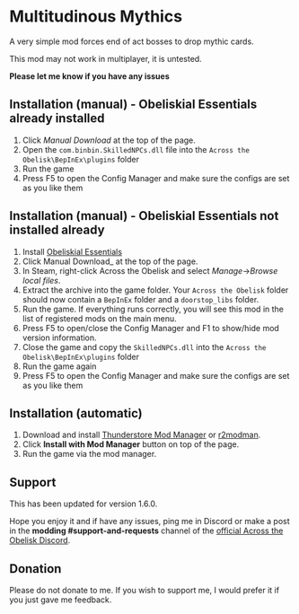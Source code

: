 # Multitudinous Mythics

A very simple mod forces end of act bosses to drop mythic cards.

This mod may not work in multiplayer, it is untested.

**Please let me know if you have any issues**

## Installation (manual) - Obeliskial Essentials already installed

1. Click _Manual Download_ at the top of the page.
2. Open the `com.binbin.SkilledNPCs.dll` file into the `Across the Obelisk\BepInEx\plugins` folder
3. Run the game
4. Press F5 to open the Config Manager and make sure the configs are set as you like them

## Installation (manual) - Obeliskial Essentials not installed already

1. Install [Obeliskial Essentials](https://across-the-obelisk.thunderstore.io/package/meds/Obeliskial_Essentials/)
2. Click Manual Download\_ at the top of the page.
3. In Steam, right-click Across the Obelisk and select _Manage_->_Browse local files_.
4. Extract the archive into the game folder. Your `Across the Obelisk` folder should now contain a `BepInEx` folder and a `doorstop_libs` folder.
5. Run the game. If everything runs correctly, you will see this mod in the list of registered mods on the main menu.
6. Press F5 to open/close the Config Manager and F1 to show/hide mod version information.
7. Close the game and copy the `SkilledNPCs.dll` into the `Across the Obelisk\BepInEx\plugins` folder
8. Run the game again
9. Press F5 to open the Config Manager and make sure the configs are set as you like them

## Installation (automatic)

1. Download and install [Thunderstore Mod Manager](https://www.overwolf.com/app/Thunderstore-Thunderstore_Mod_Manager) or [r2modman](https://across-the-obelisk.thunderstore.io/package/ebkr/r2modman/).
2. Click **Install with Mod Manager** button on top of the page.
3. Run the game via the mod manager.

## Support

This has been updated for version 1.6.0.

Hope you enjoy it and if have any issues, ping me in Discord or make a post in the **modding #support-and-requests** channel of the [official Across the Obelisk Discord](https://discord.gg/across-the-obelisk-679706811108163701).

## Donation

Please do not donate to me. If you wish to support me, I would prefer it if you just gave me feedback.
